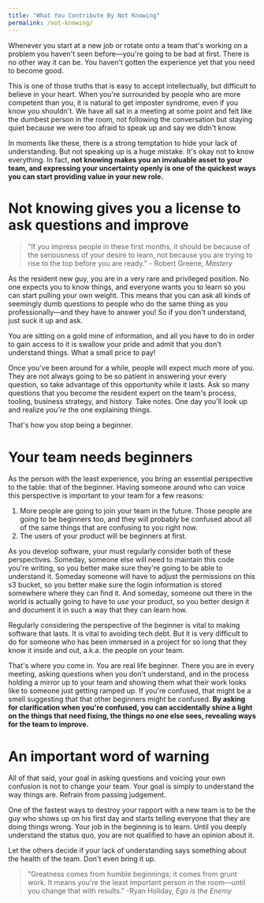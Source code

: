 ```yaml
---
title: "What You Contribute By Not Knowing"
permalink: /not-knowing/
---
```


Whenever you start at a new job or rotate onto a team that's working on a problem you haven't seen before—you're going to be bad at first. There is no other way it can be. You haven't gotten the experience yet that you need to become good.

This is one of those truths that is easy to accept intellectually, but difficult to believe in your heart. When you're surrounded by people who are more competent than you, it is natural to get imposter syndrome, even if you know you shouldn't. We have all sat in a meeting at some point and felt like the dumbest person in the room, not following the conversation but staying quiet because we were too afraid to speak up and say we didn't know.

In moments like these, there is a strong temptation to hide your lack of understanding. But not speaking up is a huge mistake. It's okay not to know everything. In fact, **not knowing makes you an invaluable asset to your team, and expressing your uncertainty openly is one of the quickest ways you can start providing value in your new role.**

# Not knowing gives you a license to ask questions and improve

> "If you impress people in these first months, it should be because of the seriousness of your desire to learn, not because you are trying to rise to the top before you are ready." - Robert Greene, *Mastery*

As the resident new guy, you are in a very rare and privileged position. No one expects you to know things, and everyone wants you to learn so you can start pulling your own weight. This means that you can ask all kinds of seemingly dumb questions to people who do the same thing as you professionally—and they have to answer you! So if you don't understand, just suck it up and ask.

You are sitting on a gold mine of information, and all you have to do in order to gain access to it is swallow your pride and admit that you don't understand things. What a small price to pay! 

Once you've been around for a while, people will expect much more of you. They are not always going to be so patient in answering your every question, so take advantage of this opportunity while it lasts. Ask so many questions that you become the resident expert on the team's process, tooling, business strategy, and history. Take notes. One day you'll look up and realize *you're* the one explaining things.

That's how you stop being a beginner.

# Your team needs beginners

As the person with the least experience, you bring an essential perspective to the table: that of the beginner. Having someone around who can voice this perspective is important to your team for a few reasons:

1. More people are going to join your team in the future. Those people are going to be beginners too, and they will probably be confused about all of the same things that are confusing to you right now. 
1. The users of your product will be beginners at first. 

As you develop software, your must regularly consider both of these perspectives. Someday, someone else will need to maintain this code you're writing, so you better make sure they're going to be able to understand it. Someday someone will have to adjust the permissions on this s3 bucket, so you better make sure the login information is stored somewhere where they can find it. And someday, someone out there in the world is actually going to have to *use* your product, so you better design it and document it in such a way that they can learn how.

Regularly considering the perspective of the beginner is vital to making software that lasts. It is vital to avoiding tech debt. But it is very difficult to do for someone who has been immersed in a project for so long that they know it inside and out, a.k.a. the people on your team.

That's where you come in. You are real life beginner. There you are in every meeting, asking questions when you don't understand, and in the process holding a mirror up to your team and showing them what their work looks like to someone just getting ramped up. If you're confused, that might be a smell suggesting that that other beginners might be confused. **By asking for clarification when you're confused, you can accidentally shine a light on the things that need fixing, the things no one else sees, revealing ways for the team to improve.**


# An important word of warning

All of that said, your goal in asking questions and voicing your own confusion is not to change your team. Your goal is simply to understand the way things are. Refrain from passing judgement. 

One of the fastest ways to destroy your rapport with a new team is to be the guy who shows up on his first day and starts telling everyone that they are doing things wrong. Your job in the beginning is to learn. Until you deeply understand the status quo, you are not qualified to have an opinion about it. 

Let the others decide if your lack of understanding says something about the health of the team. Don't even bring it up.

> "Greatness comes from humble beginnings; it comes from grunt work. It means you're the least important person in the room—until you change that with results." -Ryan Holiday, *Ego is the Enemy*